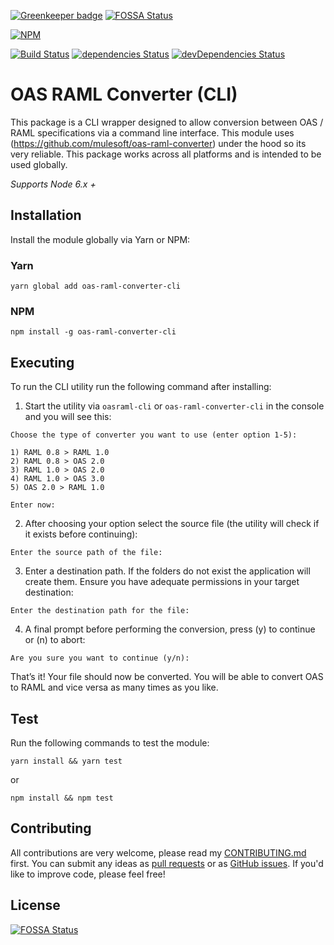 [![Greenkeeper badge](https://badges.greenkeeper.io/daviemakz/oas-raml-converter-cli.svg)](https://greenkeeper.io/)
[![FOSSA Status](https://app.fossa.io/api/projects/git%2Bgithub.com%2Fdaviemakz%2Foas-raml-converter-cli.svg?type=shield)](https://app.fossa.io/projects/git%2Bgithub.com%2Fdaviemakz%2Foas-raml-converter-cli?ref=badge_shield)

[![NPM](https://nodei.co/npm/oas-raml-converter-cli.png?compact=true)](https://www.npmjs.com/package/oas-raml-converter-cli)

[![Build Status](https://travis-ci.org/daviemakz/oas-raml-converter-cli.svg?branch=master)](https://travis-ci.org/daviemakz/oas-raml-converter-cli)
[![dependencies Status](https://david-dm.org/daviemakz/oas-raml-converter-cli/status.svg)](https://david-dm.org/daviemakz/oas-raml-converter-cli)
[![devDependencies Status](https://david-dm.org/daviemakz/oas-raml-converter-cli/dev-status.svg)](https://david-dm.org/daviemakz/oas-raml-converter-cli?type=dev)

# OAS RAML Converter (CLI)

This package is a CLI wrapper designed to allow conversion between OAS / RAML specifications via a command line interface. This module uses (https://github.com/mulesoft/oas-raml-converter) under the hood so its very reliable. This package works across all platforms and is intended to be used globally.

_Supports Node 6.x +_

## Installation

Install the module globally via Yarn or NPM:

### Yarn

    yarn global add oas-raml-converter-cli

### NPM

    npm install -g oas-raml-converter-cli

## Executing

To run the CLI utility run the following command after installing:

1.  Start the utility via `oasraml-cli` or `oas-raml-converter-cli` in the console and you will see this:

```
Choose the type of converter you want to use (enter option 1-5):

1) RAML 0.8 > RAML 1.0
2) RAML 0.8 > OAS 2.0
3) RAML 1.0 > OAS 2.0
4) RAML 1.0 > OAS 3.0
5) OAS 2.0 > RAML 1.0

Enter now:
```

2.  After choosing your option select the source file (the utility will check if it exists before continuing):

```
Enter the source path of the file:
```

3.  Enter a destination path. If the folders do not exist the application will create them. Ensure you have adequate permissions in your target destination:

```
Enter the destination path for the file:
```

4.  A final prompt before performing the conversion, press (y) to continue or (n) to abort:

```
Are you sure you want to continue (y/n):
```

That’s it! Your file should now be converted. You will be able to convert OAS to RAML and vice versa as many times as you like.

## Test

Run the following commands to test the module:

`yarn install && yarn test`

or

`npm install && npm test`

## Contributing

All contributions are very welcome, please read my [CONTRIBUTING.md](https://github.com/daviemakz/oas-raml-converter-cli/blob/master/CONTRIBUTING.md) first. You can submit any ideas as [pull requests](https://github.com/daviemakz/oas-raml-converter-cli/pulls) or as [GitHub issues](https://github.com/daviemakz/oas-raml-converter-cli/issues). If you'd like to improve code, please feel free!


## License
[![FOSSA Status](https://app.fossa.io/api/projects/git%2Bgithub.com%2Fdaviemakz%2Foas-raml-converter-cli.svg?type=large)](https://app.fossa.io/projects/git%2Bgithub.com%2Fdaviemakz%2Foas-raml-converter-cli?ref=badge_large)